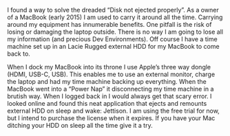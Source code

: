 I found a way to solve the dreaded “Disk not ejected properly”. As a owner of a MacBook (early 2015) I am used to carry it around all the time. Carrying around my equipment has innumerable benefits. One pitfall is the risk of losing or damaging the laptop outside. There is no way I am going to lose all my information (and precious Dev Environments). Off course I have a time machine set up in an Lacie Rugged external HDD for my MacBook to come back to.

When I dock my MacBook into its throne I use Apple’s three way dongle (HDMI, USB-C, USB). This enables me to use an external monitor, charge the laptop and had my time machine backing up everything. When the MacBook went into a “Power Nap” it disconnecting my time machine in a brutish way. When I logged back in I would always get that scary error. I looked online and found this neat application that ejects and remounts external HDD on sleep and wake: Jettison. I am using the free trial for now, but I intend to purchase the license when it expires. If you have your Mac ditching your HDD on sleep all the time give it a try.
